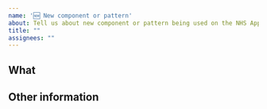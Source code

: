 ```yaml
---
name: '🆕 New component or pattern'
about: Tell us about new component or pattern being used on the NHS App
title: ""
assignees: ""
---
```


## What

<!--
Briefly describe the thing. 
- where is it being used?
- add a screenshot
-->

## Other information

<!--
If you can, include these:
- links to any discussions in the NHS or GOV.UK community backlogs
- links to any examples
- research or design thinking
- screenshots (ideally tested examples)
- any user research insight
- code 
-->